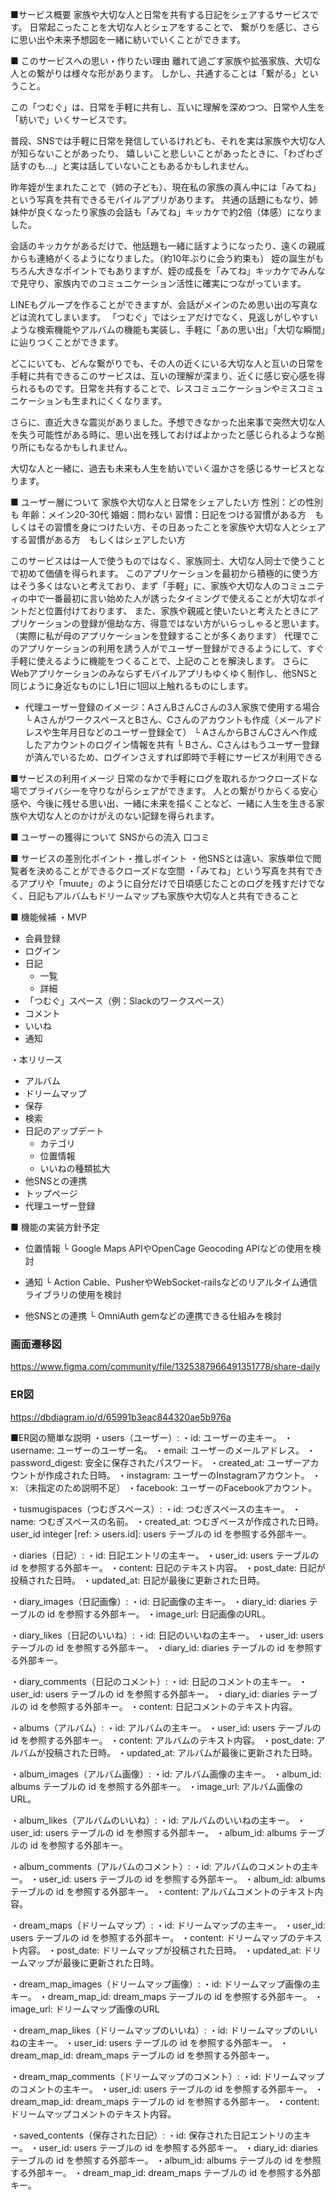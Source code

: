 ■サービス概要
家族や大切な人と日常を共有する日記をシェアするサービスです。
日常起こったことを大切な人とシェアをすることで、
繋がりを感じ、さらに思い出や未来予想図を一緒に紡いでいくことができます。


■ このサービスへの思い・作りたい理由
離れて過ごす家族や拡張家族、大切な人との繋がりは様々な形があります。
しかし、共通することは「繋がる」ということ。

この「つむぐ」は、日常を手軽に共有し、互いに理解を深めつつ、日常や人生を「紡いで」いくサービスです。

普段、SNSでは手軽に日常を発信しているけれども、それを実は家族や大切な人が知らないことがあったり、
嬉しいこと悲しいことがあったときに、「わざわざ話すのも...」と実は話していないこともあるかもしれません。

昨年姪が生まれたことで（姉の子ども）、現在私の家族の真ん中には「みてね」という写真を共有できるモバイルアプリがあります。
共通の話題にもなり、姉妹仲が良くなったり家族の会話も「みてね」キッカケで約2倍（体感）になりました。

会話のキッカケがあるだけで、他話題も一緒に話すようになったり、遠くの親戚からも連絡がくるようになりました。（約10年ぶりに会う約束も）
姪の誕生がもちろん大きなポイントでもありますが、姪の成長を「みてね」キッカケでみんなで見守り、家族内でのコミュニケーション活性に確実につながっています。

LINEもグループを作ることができますが、会話がメインのため思い出の写真などは流れてしまいます。
「つむぐ」ではシェアだけでなく、見返しがしやすいような検索機能やアルバムの機能も実装し、手軽に「あの思い出」「大切な瞬間」に辿りつくことができます。

どこにいても、どんな繋がりでも、その人の近くにいる大切な人と互いの日常を手軽に共有できるこのサービスは、互いの理解が深まり、近くに感じ安心感を得られるものです。日常を共有することで、レスコミュニケーションやミスコミュニケーションも生まれにくくなります。

さらに、直近大きな震災がありました。予想できなかった出来事で突然大切な人を失う可能性がある時に、思い出を残しておけばよかったと感じられるような拠り所にもなるかもしれません。

大切な人と一緒に、過去も未来も人生を紡いでいく温かさを感じるサービスとなります。


■ ユーザー層について
家族や大切な人と日常をシェアしたい方
性別：どの性別も
年齢：メイン20-30代
婚姻：問わない
習慣：日記をつける習慣がある方　もしくはその習慣を身につけたい方、その日あったことを家族や大切な人とシェアする習慣がある方　もしくはシェアしたい方

このサービスはは一人で使うものではなく、家族同士、大切な人同士で使うことで初めて価値を得られます。
このアプリケーションを最初から積極的に使う方はそう多くはないと考えており、まず「手軽」に、家族や大切な人のコミュニティの中で一番最初に言い始めた人が誘ったタイミングで使えることが大切なポイントだと位置付けております、
また、家族や親戚と使いたいと考えたときにアプリケーションの登録が億劫な方、得意ではない方がいらっしゃると思います。
（実際に私が母のアプリケーションを登録することが多くあります）
代理でこのアプリケーションの利用を誘う人がでユーザー登録ができるようにして、すぐ手軽に使えるように機能をつくることで、上記のことを解決します。
さらにWebアプリケーションのみならずモバイルアプリもゆくゆく制作し、他SNSと同じように身近なものにし1日に1回以上触れるものにします。

* 代理ユーザー登録のイメージ：AさんBさんCさんの3人家族で使用する場合
└ AさんがワークスペースとBさん、Cさんのアカウントも作成（メールアドレスや生年月日などのユーザー登録全て）
└ AさんからBさんCさんへ作成したアカウントのログイン情報を共有
└ Bさん、Cさんはもうユーザー登録が済んでいるため、ログインさえすれば即時で手軽にサービスが利用できる


■サービスの利用イメージ
日常のなかで手軽にログを取れるかつクローズドな場でプライバシーを守りながらシェアができます。
人との繋がりからくる安心感や、今後に残せる思い出、一緒に未来を描くことなど、一緒に人生を生きる家族や大切な人とのかけがえのない記録を得られます。


■ ユーザーの獲得について
SNSからの流入
口コミ


■ サービスの差別化ポイント・推しポイント
・他SNSとは違い、家族単位で閲覧者を決めることができるクローズドな空間
・「みてね」という写真を共有できるアプリや「muute」のように自分だけで日頃感じたことのログを残すだけでなく、日記もアルバムもドリームマップも家族や大切な人と共有できること


■ 機能候補
・MVP
* 会員登録
* ログイン
* 日記
  * 一覧
  * 詳細
* 「つむぐ」スペース（例：Slackのワークスペース）
* コメント
* いいね
* 通知

・本リリース
* アルバム
* ドリームマップ
* 保存
* 検索
* 日記のアップデート
  * カテゴリ
  * 位置情報
  * いいねの種類拡大
* 他SNSとの連携
* トップページ
* 代理ユーザー登録


■ 機能の実装方針予定
* 位置情報
└ Google Maps APIやOpenCage Geocoding APIなどの使用を検討

* 通知
└ Action Cable、PusherやWebSocket-railsなどのリアルタイム通信ライブラリの使用を検討

* 他SNSとの連携
└ OmniAuth gemなどの連携できる仕組みを検討

### 画面遷移図
https://www.figma.com/community/file/1325387966491351778/share-daily

### ER図
https://dbdiagram.io/d/65991b3eac844320ae5b976a

■ER図の簡単な説明
・users（ユーザー）:
  ・id: ユーザーの主キー。
  ・username: ユーザーのユーザー名。
  ・email: ユーザーのメールアドレス。
  ・password_digest: 安全に保存されたパスワード。
  ・created_at: ユーザーアカウントが作成された日時。
  ・instagram: ユーザーのInstagramアカウント。
  ・x: （未指定のため説明不足）
  ・facebook: ユーザーのFacebookアカウント。

・tusmugispaces（つむぎスペース）:
  ・id: つむぎスペースの主キー。
  ・name: つむぎスペースの名前。
  ・created_at: つむぎペースが作成された日時。
  user_id integer [ref: > users.id]: users テーブルの id を参照する外部キー。

・diaries（日記）:
  ・id: 日記エントリの主キー。
  ・user_id: users テーブルの id を参照する外部キー。
  ・content: 日記のテキスト内容。
  ・post_date: 日記が投稿された日時。
  ・updated_at: 日記が最後に更新された日時。

・diary_images（日記画像）:
  ・id: 日記画像の主キー。
  ・diary_id: diaries テーブルの id を参照する外部キー。
  ・image_url: 日記画像のURL。

・diary_likes（日記のいいね）:
  ・id: 日記のいいねの主キー。
  ・user_id: users テーブルの id を参照する外部キー。
  ・diary_id: diaries テーブルの id を参照する外部キー。

・diary_comments（日記のコメント）:
  ・id: 日記のコメントの主キー。
  ・user_id: users テーブルの id を参照する外部キー。
  ・diary_id: diaries テーブルの id を参照する外部キー。
  ・content: 日記コメントのテキスト内容。

・albums（アルバム）:
  ・id: アルバムの主キー。
  ・user_id: users テーブルの id を参照する外部キー。
  ・content: アルバムのテキスト内容。
  ・post_date: アルバムが投稿された日時。
  ・updated_at: アルバムが最後に更新された日時。

・album_images（アルバム画像）:
  ・id: アルバム画像の主キー。
  ・album_id: albums テーブルの id を参照する外部キー。
  ・image_url: アルバム画像のURL。

・album_likes（アルバムのいいね）:
  ・id: アルバムのいいねの主キー。
  ・user_id: users テーブルの id を参照する外部キー。
  ・album_id: albums テーブルの id を参照する外部キー。

・album_comments（アルバムのコメント）:
  ・id: アルバムのコメントの主キー。
  ・user_id: users テーブルの id を参照する外部キー。
  ・album_id: albums テーブルの id を参照する外部キー。
  ・content: アルバムコメントのテキスト内容。

・dream_maps（ドリームマップ）:
  ・id: ドリームマップの主キー。
  ・user_id: users テーブルの id を参照する外部キー。
  ・content: ドリームマップのテキスト内容。
  ・post_date: ドリームマップが投稿された日時。
  ・updated_at: ドリームマップが最後に更新された日時。

・dream_map_images（ドリームマップ画像）:
  ・id: ドリームマップ画像の主キー。
  ・dream_map_id: dream_maps テーブルの id を参照する外部キー。
  ・image_url: ドリームマップ画像のURL

・dream_map_likes（ドリームマップのいいね）:
  ・id: ドリームマップのいいねの主キー。
  ・user_id: users テーブルの id を参照する外部キー。
  ・dream_map_id: dream_maps テーブルの id を参照する外部キー。

・dream_map_comments（ドリームマップのコメント）:
  ・id: ドリームマップのコメントの主キー。
  ・user_id: users テーブルの id を参照する外部キー。
  ・dream_map_id: dream_maps テーブルの id を参照する外部キー。
  ・content: ドリームマップコメントのテキスト内容。

・saved_contents（保存された日記）:
  ・id: 保存された日記エントリの主キー。
  ・user_id: users テーブルの id を参照する外部キー。
  ・diary_id: diaries テーブルの id を参照する外部キー。
  ・album_id: albums テーブルの id を参照する外部キー。
  ・dream_map_id: dream_maps テーブルの id を参照する外部キー。